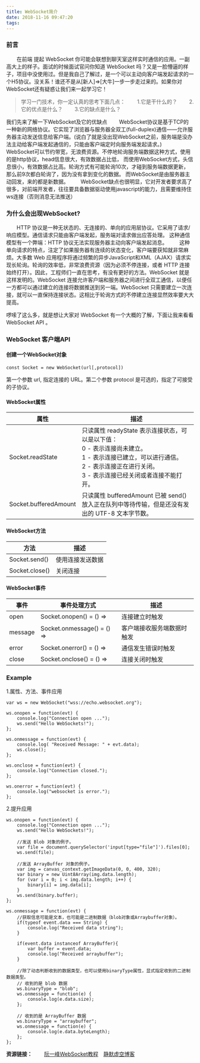 ```yaml
---
title: WebSocket简介
date: 2018-11-16 09:47:20
tags:
---
```


### 前言

&emsp;&emsp;在前端 提起 WebSocket 你可能会联想到聊天室这样实时通信的应用。一副高大上的样子。面试的时候面试官问你知道 WebSocket 吗？又是一脸懵逼的样子，项目中没使用过。但是我自己了解过，是一个可以主动向客户端发起请求的一个H5协议。没关系！谁还不是从[新人]=>[大牛]一步一步走过来的。如果你对WebSocket还有疑惑让我们来一起学习它！

> 学习一门技术，你一定认真的思考下面几点：
&emsp;&emsp;1.它是干什么的？
&emsp;&emsp;2.它的优点是什么？
&emsp;&emsp;3.它的缺点是什么？

我们先来了解一下WebSocket及它的优缺点
&emsp;&emsp;WebSocket协议是基于TCP的一种新的网络协议。它实现了浏览器与服务器全双工(full-duplex)通信——允许服务器主动发送信息给客户端。(说白了就是没出现WebSocket之前，服务端是没办法主动给客户端发起通信的，只能由客户端定时向服务端发起请求。)
&emsp;&emsp;WebSocket可以节约带宽，无浪费资源。不停地轮询服务端数据这种方式，使用的是http协议，head信息很大，有效数据占比低， 而使用WebSocket方式，头信息很小，有效数据占比高。轮询方式有可能轮询10次，才碰到服务端数据更新，那么前9次都白轮询了，因为没有拿到变化的数据。 而WebSocket是由服务器主动回发，来的都是新数据。
&emsp;&emsp;WebSocket缺点也很明显，它对开发者要求高了很多，对前端开发者，往往要具备数据驱动使用javascript的能力，且需要维持住ws连接（否则消息无法推送）

### 为什么会出现WebSocket?

&emsp;&emsp;HTTP 协议是一种无状态的、无连接的、单向的应用层协议。它采用了请求/响应模型。通信请求只能由客户端发起，服务端对请求做出应答处理。
这种通信模型有一个弊端：HTTP 协议无法实现服务器主动向客户端发起消息。
&emsp;&emsp;这种单向请求的特点，注定了如果服务器有连续的状态变化，客户端要获知就非常麻烦。大多数 Web 应用程序将通过频繁的异步JavaScript和XML（AJAX）请求实现长轮询。轮询的效率低，非常浪费资源（因为必须不停连接，或者 HTTP 连接始终打开）。因此，工程师们一直在思考，有没有更好的方法。WebSocket 就是这样发明的。WebSocket 连接允许客户端和服务器之间进行全双工通信，以便任一方都可以通过建立的连接将数据推送到另一端。WebSocket 只需要建立一次连接，就可以一直保持连接状态。这相比于轮询方式的不停建立连接显然效率要大大提高。

啰嗦了这么多，就是想让大家对 WebSocket 有一个大概的了解，下面让我来看看 WebSocket API 。

### WebSocket 客户端API


#### 创建一个WebSocket对象

    const Socket = new WebSocket(url[,protocol])

第一个参数 url, 指定连接的 URL。第二个参数 protocol 是可选的，指定了可接受的子协议。

#### WebSocket属性

属性 | 描述
---|---
Socket.readState | 只读属性 readyState 表示连接状态，可以是以下值：<br>0 - 表示连接尚未建立。<br>1 - 表示连接已建立，可以进行通信。<br>2 - 表示连接正在进行关闭。<br>3 - 表示连接已经关闭或者连接不能打开。
Socket.bufferedAmount | 只读属性 bufferedAmount 已被 send() 放入正在队列中等待传输，但是还没有发出的 UTF-8 文本字节数。


#### WebSocket方法

方法 | 描述
---|---
Socket.send() | 使用连接发送数据
Socket.close() | 关闭连接

#### WebSocket事件

事件 | 事件处理方式 | 描述
---|---|---
open | Socket.onopen() = () => | 连接建立时触发
message |  Socket.onmessage() = () => | 客户端接收服务端数据时触发
error |  Socket.onerror() = () => | 通信发生错误时触发
close |  Socket.onclose() = () => | 连接关闭时触发


### Example

1.属性、方法、事件应用

    var ws = new WebSocket("wss://echo.websocket.org");

    ws.onopen = function(evt) {
        console.log("Connection open ...");
        ws.send("Hello WebSockets!");
    };

    ws.onmessage = function(evt) {
        console.log( "Received Message: " + evt.data);
        ws.close();
    };

    ws.onclose = function(evt) {
        console.log("Connection closed.");
    };

    ws.onerror = function(evt) {
        console.log("websocket is error.");
    };

2.提升应用

    ws.onopen = function(evt) {
        console.log("Connection open ...");
        ws.send("Hello WebSockets!");

        //发送 Blob 对象的例子。
        var file = document.querySelector('input[type="file"]').files[0];
        ws.send(file);

        //发送 ArrayBuffer 对象的例子。
        var img = canvas_context.getImageData(0, 0, 400, 320);
        var binary = new Uint8Array(img.data.length);
        for (var i = 0; i < img.data.length; i++) {
            binary[i] = img.data[i];
        }
        ws.send(binary.buffer);
    };

    ws.onmessage = function(evt) {
        //获取信息可能是文本，也可能是二进制数据（blob对象或Arraybuffer对象）。
        if(typeof event.data === String) {
            console.log("Received data string");
        }

        if(event.data instanceof ArrayBuffer){
            var buffer = event.data;
            console.log("Received arraybuffer");
        }

        //除了动态判断收到的数据类型，也可以使用binaryType属性，显式指定收到的二进制数据类型。
        // 收到的是 blob 数据
        ws.binaryType = "blob";
        ws.onmessage = function(e) {
            console.log(e.data.size);
        };

        // 收到的是 ArrayBuffer 数据
        ws.binaryType = "arraybuffer";
        ws.onmessage = function(e) {
            console.log(e.data.byteLength);
        };
    };

**资源链接：**
&emsp;&emsp;[阮一峰WebSocket教程](http://www.ruanyifeng.com/blog/2017/05/websocket.html)&emsp;[静默虚空博客](https://www.cnblogs.com/jingmoxukong/p/7755643.html)